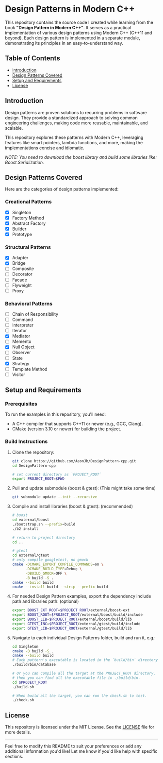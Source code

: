# Design Patterns in Modern C++

This repository contains the source code I created while learning from the book **"Design Pattern in Modern C++"**. It serves as a practical implementation of various design patterns using Modern C++ (C++11 and beyond). Each design pattern is implemented in a separate module, demonstrating its principles in an easy-to-understand way.

## Table of Contents
- [Introduction](#introduction)
- [Design Patterns Covered](#design-patterns-covered)
- [Setup and Requirements](#setup-and-requirements)
- [License](#license)

## Introduction
Design patterns are proven solutions to recurring problems in software design. They provide a standardized approach to solving common engineering challenges, making code more reusable, maintainable, and scalable.

This repository explores these patterns with Modern C++, leveraging features like smart pointers, lambda functions, and more, making the implementations concise and idiomatic.

*NOTE: You need to download the boost library and build some libraries like: Boost.Serialization.*

## Design Patterns Covered
Here are the categories of design patterns implemented:

### Creational Patterns
- [x] Singleton
- [x] Factory Method
- [x] Abstract Factory
- [x] Builder
- [x] Prototype

### Structural Patterns
- [x] Adapter
- [x] Bridge
- [ ] Composite
- [ ] Decorator
- [ ] Facade
- [ ] Flyweight
- [ ] Proxy

### Behavioral Patterns
- [ ] Chain of Responsibility
- [ ] Command
- [ ] Interpreter
- [ ] Iterator
- [x] Mediator
- [ ] Memento
- [x] Null Object
- [ ] Observer
- [ ] State
- [x] Strategy
- [ ] Template Method
- [ ] Visitor

## Setup and Requirements
### Prerequisites
To run the examples in this repository, you'll need:
- A C++ compiler that supports C++11 or newer (e.g., GCC, Clang).
- CMake (version 3.10 or newer) for building the project.

### Build Instructions
1. Clone the repository:
   ```bash
   git clone https://github.com/AeonJh/DesignPattern-cpp.git
   cd DesignPattern-cpp

   # set current directory as `PROJECT_ROOT`
   export PROJECT_ROOT=$PWD
   ```

2. Pull and update submodule (boost & gtest): (This might take some time)
   ```bash
   git submodule update --init --recursive
   ```

3. Compile and install libraries (boost & gtest): (recommended)
   ```bash
   # boost
   cd external/boost
   ./bootstrap.sh --prefix=build
   ./b2 install

   # return to project directory
   cd ..

   # gtest
   cd external/gtest
   # only compile googletest, no gmock
   cmake -DCMAKE_EXPORT_COMPILE_COMMANDS=on \
         -DCMAKE_BUILD_TYPE=Debug \
         -DBUILD_GMOCK=OFF \
         -B build -S .
   cmake --build build
   cmake --install build --strip --prefix build
   ```

5. For needed Design Pattern examples, export the dependency include path and libraries path: (optional)
   ```bash
   export BOOST_EXT_ROOT=$PROJECT_ROOT/external/boost-ext
   export BOOST_ROOT=$PROJECT_ROOT/external/boost/build/include
   export BOOST_LIB=$PROJECT_ROOT/external/boost/build/lib
   export GTEST_INC=$PROJECT_ROOT/external/gtest/build/include
   export GTEST_LIB=$PROJECT_ROOT/external/gtest/build/lib
   ```

5. Navigate to each individual Design Patterns folder, build and run it, e.g.:
   ```bash
   cd Singleton
   cmake -B build -S .
   cmake --build build
   # Each pattern's executable is located in the `build/bin` directory.
   ./build/bin/database

   # Or you can compile all the target at the PROJECT_ROOT directory,
   # then you can find all the executable file in ./build/bin.
   cd $PROJECT_ROOT
   ./build.sh

   # When build all the target, you can run the check.sh to test.
   ./check.sh
   ```

## License
This repository is licensed under the MIT License. See the [LICENSE](LICENSE) file for more details.

---

Feel free to modify this README to suit your preferences or add any additional information you'd like! Let me know if you'd like help with specific sections.

